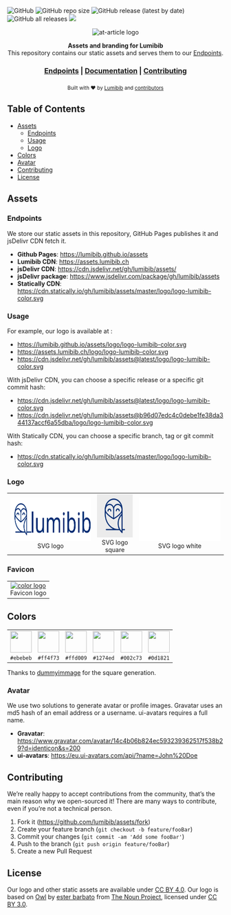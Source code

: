 ![GitHub](https://img.shields.io/github/license/lumibib/assets?style=flat-square)
![GitHub repo size](https://img.shields.io/github/repo-size/lumibib/assets?style=flat-square)
![GitHub release (latest by date)](https://img.shields.io/github/v/release/lumibib/assets)
![GitHub all releases](https://img.shields.io/github/downloads/lumibib/assets/total)
[![](https://data.jsdelivr.com/v1/package/gh/lumibib/assets/badge)](https://www.jsdelivr.com/package/gh/lumibib/assets)


<p align="center">
    <img alt="at-article logo" title="at-article logo" src="https://img.icons8.com/color/344/branding-iron.png" width="200">
</p>
<div align="center">
  <strong>Assets and branding for Lumibib</strong>
</div>
<div align="center">
  This repository contains our static assets and serves them to our <a href="#endpoints">Endpoints</a>.
</div>

<div align="center">
  <h3>
    <a href="#endpoints">Endpoints</a>
    <span> | </span>
    <a href="https://lumibib.github.io/assets/">Documentation</a>
    <span> | </span>
    <a href="#contributing">
      Contributing
    </a>
  </h3>
</div>

<div align="center">
  <sub>Built with ❤︎ by
  <a href="https://lumibib.ch">Lumibib</a> and
  <a href="https://github.com/lumibib/assets/contributors">
    contributors
  </a>
  </sub>
</div>


## Table of Contents

- [Assets](#assets)
  - [Endpoints](#endpoints)
  - [Usage](#usage)
  - [Logo](#logo)
- [Colors](#colors)
- [Avatar](#avatar)
- [Contributing](#contributing)
- [License](#license)

## Assets
### Endpoints

We store our static assets in this repository, GitHub Pages publishes it and jsDelivr CDN fetch it.

* **Github Pages**: https://lumibib.github.io/assets
* **Lumibib CDN**: https://assets.lumibib.ch
* **jsDelivr CDN**: https://cdn.jsdelivr.net/gh/lumibib/assets/
* **jsDelivr package**: https://www.jsdelivr.com/package/gh/lumibib/assets
* **Statically CDN**: https://cdn.statically.io/gh/lumibib/assets/master/logo/logo-lumibib-color.svg

### Usage

For example, our logo is available at :

* https://lumibib.github.io/assets/logo/logo-lumibib-color.svg
* https://assets.lumibib.ch/logo/logo-lumibib-color.svg
* https://cdn.jsdelivr.net/gh/lumibib/assets@latest/logo/logo-lumibib-color.svg

With jsDelivr CDN, you can choose a specific release or a specific git commit hash:

* https://cdn.jsdelivr.net/gh/lumibib/assets@latest/logo/logo-lumibib-color.svg
* https://cdn.jsdelivr.net/gh/lumibib/assets@b96d07edc4c0debe1fe38da344137accf6a55dba/logo/logo-lumibib-color.svg

With Statically CDN, you can choose a specific branch, tag or git commit hash:
* https://cdn.statically.io/gh/lumibib/assets/master/logo/logo-lumibib-color.svg

### Logo

<table>
  <tr>
    <td style="text-align: center;">
      <a href="https://cdn.jsdelivr.net/gh/lumibib/assets@latest/logo/logo-lumibib-color.svg">
        <img alt="color logo" src="./logo/logo-lumibib-color.svg" height="100">
      </a>
      <div>SVG logo</div>
    </td>
    <td style="text-align: center;">
      <a href="https://cdn.jsdelivr.net/gh/lumibib/assets@latest/logo/logo-lumibib-square.svg">
        <img alt="square logo" src="./logo/logo-lumibib-square.svg" height="100">
      </a>
      <div>SVG logo square</div>
    </td>
    <td style="text-align: center;">
      <a href="https://cdn.jsdelivr.net/gh/lumibib/assets@latest/logo/logo-lumibib-white.svg">
        <img alt="white logo" src="./logo/logo-lumibib-white.svg" height="100" style="background:#0d1821;">
      </a>
      <div>SVG logo white</div>
    </td>
  </tr>
</table>

### Favicon

<table>
  <tr>
    <td style="text-align: center;">
      <a href="https://cdn.jsdelivr.net/gh/lumibib/assets@latest/favicon/favicon.ico">
        <img alt="color logo" src="./favicon/favicon.ico" height="32">
      </a>
      <div>Favicon logo</div>
    </td>
  </tr>
</table>

## Colors

<table>
  <tr>
    <td style="text-align: center">
      <img alt="" height="50" width="50" src="https://dummyimage.com/50x50/ebebeb/ffffff.png&text=+">
      <div><code>#ebebeb</code></div>
    </td>
    <td style="text-align: center">
      <img alt="" height="50" width="50" src="https://dummyimage.com/50x50/ff4f73/ffffff.png&text=+">
      <div><code>#ff4f73</code></div>
    </td>
    <td style="text-align: center">
      <img alt="" height="50" width="50" src="https://dummyimage.com/50x50/ffd009/ffffff.png&text=+">
      <div><code>#ffd009</code></div>
    </td>
    <td style="text-align: center">
      <img alt="" height="50" width="50" src="https://dummyimage.com/50x50/1274ed/ffffff.png&text=+">
      <div><code>#1274ed</code></div>
  </td>
    <td style="text-align: center">
      <img alt="" height="50" width="50" src="https://dummyimage.com/50x50/002c73/ffffff.png&text=+">
      <div><code>#002c73</code></div>
  </td>
    <td style="text-align: center">
      <img alt="" height="50" width="50" src="https://dummyimage.com/50x50/0d1821/ffffff.png&text=+">
      <div><code>#0d1821</code></div>
  </td>
  </tr>
</table>

Thanks to [dummyimmage](https://github.com/kingkool68/dummyimage) for the square generation.

### Avatar

We use two solutions to generate avatar or profile images. Gravatar uses an md5 hash of an email address or a username. ui-avatars requires a full name.

* **Gravatar**: https://www.gravatar.com/avatar/14c4b06b824ec593239362517f538b29?d=identicon&s=200
* **ui-avatars**: https://eu.ui-avatars.com/api/?name=John%20Doe

## Contributing

We’re really happy to accept contributions from the community, that’s the main reason why we open-sourced it! There are many ways to contribute, even if you’re not a technical person.

1. Fork it (<https://github.com/lumibib/assets/fork>)
2. Create your feature branch (`git checkout -b feature/fooBar`)
3. Commit your changes (`git commit -am 'Add some fooBar'`)
4. Push to the branch (`git push origin feature/fooBar`)
5. Create a new Pull Request

## License

Our logo and other static assets are available under [CC BY 4.0](https://creativecommons.org/licenses/by/4.0/). Our logo is based on [Owl](https://thenounproject.com/term/owl/1498942/) by [ester barbato](https://thenounproject.com/barbato.ester/) from [The Noun Project](https://thenounproject.com), licensed under [CC BY 3.0](https://creativecommons.org/licenses/by/3.0/).

